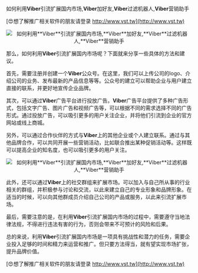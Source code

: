 如何利用**Viber**引流扩展国内市场,**Viber**加好友,**Viber**过滤机器人,**Viber**营销助手

[😍想了解推广相关软件的朋友请登录 http://www.vst.tw](http://www.vst.tw)

 <center><img src="https://vst.tw/MP4/tuiguang/png/6.png" alt="如何利用**Viber**引流扩展国内市场,**Viber**加好友,**Viber**过滤机器人,**Viber**营销助手"></center>

那么，如何利用**Viber**引流扩展国内市场呢？下面就来分享一些具体的方法和建议。

首先，需要注册并创建一个**Viber**公众号。在这里，我们可以上传公司的logo、介绍公司的业务、发布最新的产品信息等等。公众号的建立可以帮助企业与用户建立直接的联系，并更好地宣传企业品牌。

其次，可以通过**Viber**广告平台进行投放广告。**Viber**广告平台提供了多种广告形式，包括文字广告、图片广告和视频广告等，可以根据不同的需求选择不同的广告形式。通过投放广告，可以吸引更多的用户关注企业，并将他们引流到企业的官方网站或线上商城。

另外，可以通过合作伙伴的方式与**Viber**上的其他企业或个人建立联系。通过与其他品牌合作，可以共同开展一些营销活动，比如联合推出某种促销活动等。这样既可以提高企业的知名度，也可以吸引更多的用户关注。

 <center><img src="https://vst.tw/MP4/tuiguang/png/2.png" alt="如何利用**Viber**引流扩展国内市场,**Viber**加好友,**Viber**过滤机器人,**Viber**营销助手"></center>

此外，还可以通过**Viber**上的社交群组来扩展市场。可以加入与自己所从事的行业相关的群组，并积极参与讨论和交流，以此来建立自己的专业形象和品牌形象。在适当的时候，可以向其他群成员介绍自己公司的产品或服务，以此来引流扩展市场。

最后，需要注意的是，在利用**Viber**引流扩展国内市场的过程中，需要遵守当地法律法规，不得进行违法有害的行为，否则会带来不可预计的风险和后果。

总的来说，利用**Viber**引流扩展国内市场是一项具有挑战性和潜力的任务，需要企业投入足够的时间和精力来运营和推广。但只要方法得当，就有望实现市场扩张，提升品牌价值。

[😍想了解推广相关软件的朋友请登录 http://www.vst.tw](http://www.vst.tw)



